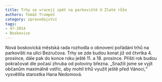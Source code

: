 ```yaml
---
title: Trhy se vracejí zpět na parkoviště U Zlaté růže
authors: Tomáš Trumpeš
category: zpravodajství
tags: 
- 47-2014
- Boskovice
---
```

Nová boskovická městská rada rozhodla o obnovení pořádání trhů na parkovišti na ulici Bezručova. Trhy se zde budou konat již od čtvrtka 4. prosince, dále pak do konce roku ještě 11. a 18. prosince. Příští rok budou pokračovat dle počasí zhruba od poloviny března. „Snažili jsme se vyjít občanům maximálně vstříc, aby mohli trhů využít ještě před Vánoci,“ vysvětlila starostka Hana Nedomová.